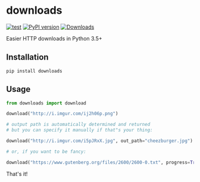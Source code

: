 # downloads

[![test](https://github.com/audy/downloads/workflows/test/badge.svg)](https://github.com/audy/downloads/actions?query=workflow%3Atest)
[![PyPI version](https://badge.fury.io/py/downloads.svg)](https://badge.fury.io/py/downloads)
[![Downloads](https://pepy.tech/badge/downloads/month)](https://pepy.tech/project/downloads)

Easier HTTP downloads in Python 3.5+


## Installation

```
pip install downloads
```

## Usage

```python
from downloads import download

download("http://i.imgur.com/ij2h06p.png")

# output path is automatically determined and returned
# but you can specify it manually if that"s your thing:

download("http://i.imgur.com/i5pJRxX.jpg", out_path="cheezburger.jpg")

# or, if you want to be fancy:

download("https://www.gutenberg.org/files/2600/2600-0.txt", progress=True)
```

That's it!


